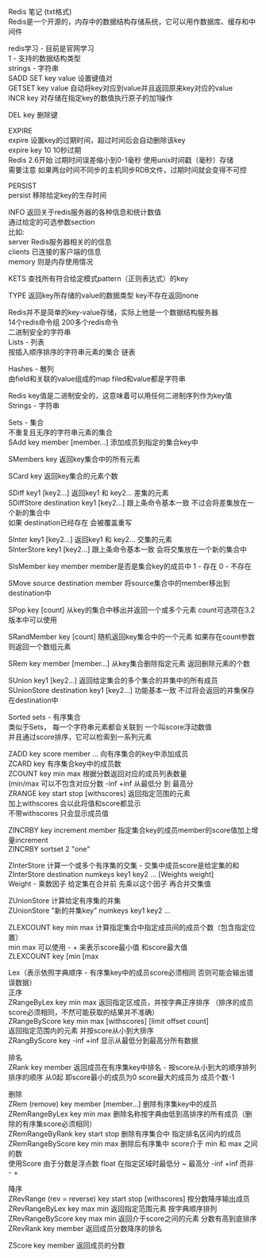 Redis 笔记 (txt格式)  
Redis是一个开源的，内存中的数据结构存储系统，它可以用作数据库、缓存和中间件

redis学习 - 目前是官网学习  
1 - 支持的数据结构类型  
strings - 字符串  
SADD
SET key value 设置键值对  
GETSET key value 自动将key对应到value并且返回原来key对应的value  
INCR key 对存储在指定key的数值执行原子的加1操作  

DEL key 删除键  

EXPIRE    
expire 设置key的过期时间，超过时间后会自动删除该key  
expire key 10 10秒过期  
Redis 2.6开始 过期时间误差缩小到0-1毫秒 使用unix时间戳（毫秒）存储  
需要注意 如果两台时间不同步的主机同步RDB文件，过期时间就会变得不可控  

PERSIST  
persist 移除给定key的生存时间  

INFO 返回关于redis服务器的各种信息和统计数值  
通过给定的可选参数section  
比如:  
server Redis服务器相关的的信息  
clients 已连接的客户端的信息  
memory 则是内存使用情况  

KETS 查找所有符合给定模式pattern（正则表达式）的key  

TYPE 返回key所存储的value的数据类型 key不存在返回none  

Redis并不是简单的key-value存储，实际上他是一个数据结构服务器  
14个redis命令组 200多个redis命令  
二进制安全的字符串  
Lists - 列表  
按插入顺序排序的字符串元素的集合 链表  

Hashes - 散列  
由field和关联的value组成的map filed和value都是字符串  

Redis key值是二进制安全的，这意味着可以用任何二进制序列作为key值  
Strings - 字符串    

Sets - 集合  
不重复且无序的字符串元素的集合  
SAdd key member [member...] 添加成员到指定的集合key中  

SMembers key 返回key集合中的所有元素  

SCard key 返回key集合的元素个数  

SDiff key1 [key2...] 返回key1 和 key2... 差集的元素    
SDiffStore destination key1 [key2...] 跟上条命令基本一致 不过会将差集放在一个新的集合中  
如果 destination已经存在 会被覆盖重写  

SInter key1 [key2...] 返回key1 和 key2... 交集的元素  
SInterStore key1 [key2...] 跟上条命令基本一致 会将交集放在一个新的集合中    

SIsMember key member member是否是集合key的成员中 1 - 存在 0 - 不存在    

SMove source destination member 将source集合中的member移出到destination中    

SPop key [count] 从key的集合中移出并返回一个或多个元素 count可选项在3.2版本中可以使用  

SRandMember key [count] 随机返回key集合中的一个元素 如果存在count参数 则返回一个数组元素  

SRem key member [member...] 从key集合删除指定元素 返回删除元素的个数  

SUnion key1 [key2...] 返回给定集合的多个集合的并集中的所有成员  
SUnionStore destination key1 [key2...] 功能基本一致 不过将会返回的并集保存在destination中  

Sorted sets - 有序集合  
类似于Sets， 每一个字符串元素都会关联到 一个叫score浮动数值    
并且通过score排序，它可以检索到一系列元素    

ZADD key score member ...  向有序集合的key中添加成员  
ZCARD key 有序集合key中的成员数  
ZCOUNT key min max 根据分数返回对应的成员列表数量   
(min/max 可以不包含对应分数  -inf +inf 从最低分 到 最高分  
ZRANGE key start stop [withscores] 返回指定范围的元素  
加上withscores 会以此将值和score都显示  
不带withscores 只会显示成员值  

ZINCRBY key increment member 指定集合key的成员member的score值加上增量increment  
ZINCRBY sortset 2 "one"  

ZInterStore 计算一个或多个有序集的交集 - 交集中成员score是给定集的和  
ZInterStore destination numkeys key1 key2 ... [Weights weight]  
Weight - 乘数因子 给定集在合并前 先乘以这个因子 再合并交集值  

ZUnionStore  计算给定有序集的并集  
ZUnionStore "新的并集key" numkeys key1 key2 ...   

ZLEXCOUNT key min max 计算指定集合中指定成员间的成员个数（包含指定位置）  
min max 可以使用 - + 来表示score最小值 和score最大值  
ZLEXCOUNT key [min [max  

Lex（表示依照字典顺序 - 有序集key中的成员score必须相同 否则可能会输出错误数据）  
正序  
ZRangeByLex key min max 返回指定区成员，并按字典正序排序 （排序的成员score必须相同，不然可能获取的结果并不准确）  
ZRangeByScore key min max [withscores] [limit offset count]  
返回指定范围内的元素 并按score从小到大排序   
ZRangByScore key -inf +inf 显示从最低分到最高分所有数据  

排名  
ZRank key member 返回成员在有序集key中排名 - 按score从小到大的顺序排列   
排序的顺序 从0起 即score最小的成员为0 score最大的成员为 成员个数-1   

删除  
ZRem (remove) key member [member...] 删除有序集key中的成员  
ZRemRangeByLex key min max 删除名称按字典由低到高排序的所有成员（删除的有序集score必须相同）  
ZRemRangeByRank key start stop 删除有序集合中 指定排名区间内的成员  
ZRemRangeByScore key min max 删除后有序集中 score介于 min 和 max 之间的数  
使用Score 由于分数是浮点数 float 在指定区域时最低分 ~ 最高分 -inf +inf 而非 - +   

降序  
ZRevRange (rev = reverse) key start stop [withscores] 按分数降序输出成员  
ZRevRangeByLex key max min 返回指定范围元素 按字典顺序排列  
ZRevRangeByScore key max min 返回介于score之间的元素 分数有高到底排序  
ZRevRank key member 返回成员分数降序的排名  

ZScore key member 返回成员的分数  


